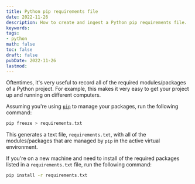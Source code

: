 ```yaml
---
title: Python pip requirements file
date: 2022-11-26
description: How to create and ingest a Python pip requirements file.
keywords:
tags:
- python
math: false
toc: false
draft: false
pubDate: 2022-11-26
lastmod:
---
```


Oftentimes, it's very useful to record all of the required modules/packages of a Python project. For example, this makes it very easy to get your project up and running on different computers. 

Assuming you're using [`pip`](https://pypi.org/project/pip/) to manage your packages, run the following command:

```bash
pip freeze > requirements.txt
```

This generates a text file, `requirements.txt`, with all of the modules/packages that are managed by `pip` in the active virtual environment.

If you're on a new machine and need to install of the required packages listed in a `requirements.txt` file, run the following command:

```bash
pip install -r requirements.txt
```
